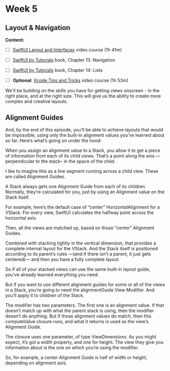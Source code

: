 # Week 5

## Layout & Navigation

**Content:**

- [ ]  [SwiftUI Layout and Interfaces](https://www.raywenderlich.com/28684964-swiftui-layout-interfaces) video course (1h 41m)
- [ ]  [SwiftUI by Tutorials](https://www.raywenderlich.com/books/swiftui-by-tutorials/v4.0/) book, Chapter 13: Navigation
- [ ]  [SwiftUI by Tutorials](https://www.raywenderlich.com/books/swiftui-by-tutorials/v4.0/) book, Chapter 14: Lists
- [ ]  **Optional**: [Xcode Tips and Tricks](https://www.raywenderlich.com/19019328-xcode-tips-and-tricks) video course (1h 53m)



 We'll be building on the skills you have for getting views onscreen - in the right place, and at the right size. This will give us  the ability to create more complex and creative layouts.

## Alignment Guides

And, by the end of this episode, you’ll be able to achieve layouts that would be impossible, using only the built-in alignment values you’ve learned about so far. Here’s what’s going on under the hood:

When you assign an alignment value to a Stack, you allow it to get a piece of information from each of its child views. That’s a point along the axis —perpendicular to the stack– in the space of the child.

I like to imagine this as a line segment running across a child view. These are called Alignment Guides.

A Stack always gets one Alignment Guide from each of its children. Normally, they’re calculated for you, just by using an Alignment value on the Stack itself.

For example, here’s the default case of “center” HorizontalAlignment for a VStack. For every view, SwiftUI calculates the halfway point across the horizontal axis.

Then, all the views are matched up, based on those “center” Alignment Guides.

Combined with stacking tightly in the vertical dimension, that provides a complete internal layout for the VStack. And the Stack itself is positioned according to its parent’s rules —(and if there isn’t a parent, it just gets centered)— and then you have a fully complete layout.

So if all of your stacked views can use the same built-in layout guide, you’ve already learned everything you need.

But if you want to use different alignment guides for some or all of the views in a Stack, you’re going to need the alignmentGuide View Modifier. And you’ll apply it to children of the Stack.

The modifier has two parameters. The first one is an alignment value. If that doesn’t match up with what the parent stack is using, then the modifier doesn’t do anything. But if those alignment values do match, then this computeValue closure runs, and what it returns is used as the view’s Alignment Guide.

The closure uses one parameter, of type ViewDimensions. As you might expect, it’s got a width property, and one for height. The view they give you information about is the one on which you’re using the modifier.

So, for example, a center Alignment Guide is half of width or height, depending on alignment axis.
